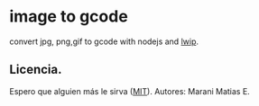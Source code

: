 # image to gcode
convert jpg, png,gif to gcode  with nodejs and [lwip](https://www.npmjs.com/package/lwip#installation).

## Licencia.
Espero que alguien más le sirva ([MIT](http://opensource.org/licenses/mit-license.php)).
Autores:
Marani Matias E.